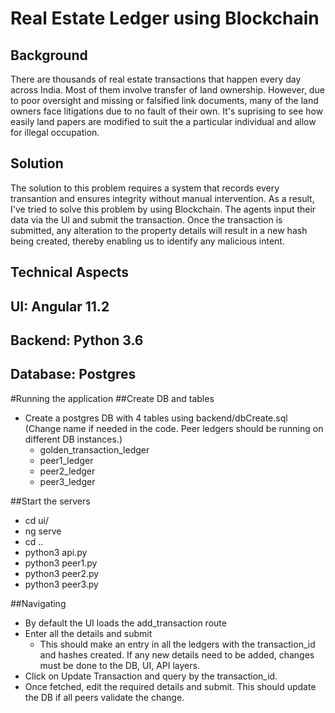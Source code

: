 # Real Estate Ledger using Blockchain 

## Background
There are thousands of real estate transactions that happen every day across India. Most of them involve transfer of land ownership. However, due to poor oversight and missing or falsified link documents, many of the land owners face litigations due to no fault of their own. It's suprising to see how easily land papers are modified to suit the a particular individual and allow for illegal occupation. 

## Solution
The solution to this problem requires a system that records every transantion and ensures integrity without manual intervention. As a result, I've tried to solve this problem by using Blockchain. The agents input their data via the UI and submit the transaction. Once the transaction is submitted, any alteration to the property details will result in a new hash being created, thereby enabling us to identify any malicious intent. 

## Technical Aspects
## UI: Angular 11.2
## Backend: Python 3.6
## Database: Postgres

#Running the application
##Create DB and tables
- Create a postgres DB with 4 tables using backend/dbCreate.sql (Change name if needed in the code. Peer ledgers should be running on different DB instances.)
    - golden_transaction_ledger
    - peer1_ledger
    - peer2_ledger
    - peer3_ledger

##Start the servers
- cd ui/
- ng serve
- cd ..
- python3 api.py
- python3 peer1.py
- python3 peer2.py
- python3 peer3.py

##Navigating
- By default the UI loads the add_transaction route
- Enter all the details and submit
    - This should make an entry in all the ledgers with the transaction_id and hashes created. If any new details need to be added, changes must be done to the DB, UI, API layers. 
- Click on Update Transaction and query by the transaction_id. 
- Once fetched, edit the required details and submit. This should update the DB if all peers validate the change. 

